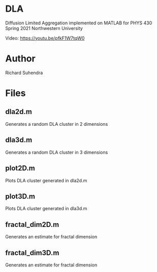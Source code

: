 # DLA
 Diffusion Limited Aggregation implemented on MATLAB 
 for PHYS 430 Spring 2021 Northwestern University

Video: https://youtu.be/pfkF1W7tqW0

# Author
Richard Suhendra

# Files

## dla2d.m
Generates a random DLA cluster in 2 dimensions

## dla3d.m
Generates a random DLA cluster in 3 dimensions

## plot2D.m
Plots DLA cluster generated in dla2d.m

## plot3D.m
Plots DLA cluster generated in dla3d.m

## fractal_dim2D.m
Generates an estimate for fractal dimension 

## fractal_dim3D.m
Generates an estimate for fractal dimension 


